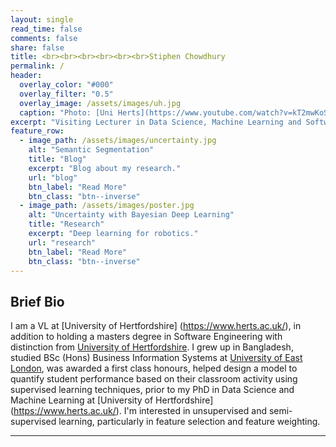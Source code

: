 ```yaml
---
layout: single
read_time: false
comments: false
share: false
title: <br><br><br><br><br><br>Stiphen Chowdhury
permalink: /
header:
  overlay_color: "#000"
  overlay_filter: "0.5"
  overlay_image: /assets/images/uh.jpg
  caption: "Photo: [Uni Herts](https://www.youtube.com/watch?v=kT2mwKoSPv0)"
excerpt: "Visiting Lecturer in Data Science, Machine Learning and Software Engineering at the University of Hertfordshire<br><br>"
feature_row:
  - image_path: /assets/images/uncertainty.jpg
    alt: "Semantic Segmentation"
    title: "Blog"
    excerpt: "Blog about my research."
    url: "blog"
    btn_label: "Read More"
    btn_class: "btn--inverse"
  - image_path: /assets/images/poster.jpg
    alt: "Uncertainty with Bayesian Deep Learning"
    title: "Research"
    excerpt: "Deep learning for robotics."
    url: "research"
    btn_label: "Read More"
    btn_class: "btn--inverse"
---
```


## Brief Bio

I am a VL at [University of Hertfordshire] (https://www.herts.ac.uk/), in addition to holding a masters degree in Software Engineering with distinction from [University of Hertfordshire](https://www.herts.ac.uk/). I grew up in Bangladesh, studied BSc (Hons) Business Information Systems at [University of East London](https://www.uel.ac.uk/), was awarded a first class honours, helped design a model to quantify student performance based on their classroom activity using supervised learning techniques, prior to my PhD in Data Science and Machine Learning at [University of Hertfordshire] (https://www.herts.ac.uk/). I'm interested in unsupervised and semi-supervised learning, particularly in feature selection and feature weighting.

---
